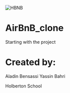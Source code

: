 ![HBNB](https://i.imgur.com/hDhlQ2c.png)
# AirBnB_clone
Starting with the project

# Created by:
Aladin Bensassi
Yassin Bahri

Holberton School
